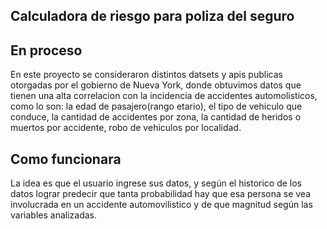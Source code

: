 ## Calculadora de riesgo para poliza del seguro
## En proceso
En este proyecto se consideraron distintos datsets y apis publicas otorgadas por el gobierno de Nueva York, donde obtuvimos datos que tienen una alta correlacion con la incidencia de accidentes automolisticos, como lo son: la edad de pasajero(rango etario), el tipo de vehiculo que conduce, la cantidad de accidentes por zona, la cantidad de heridos o muertos por accidente, robo de vehiculos por localidad.
## Como funcionara
La idea es que el usuario ingrese sus datos, y según el historico de los datos lograr predecir que tanta probabilidad hay que esa persona se vea involucrada en un accidente automovilistico y de que magnitud según las variables analizadas.
